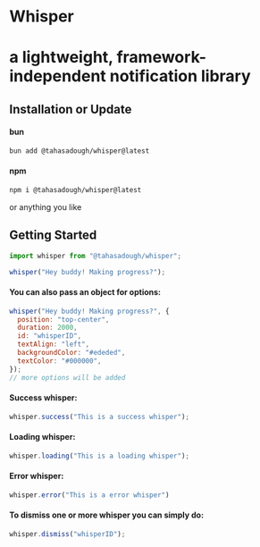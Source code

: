 # Whisper

# a lightweight, framework-independent notification library

## Installation or Update

#### bun

```sh
bun add @tahasadough/whisper@latest
```

#### npm

```sh
npm i @tahasadough/whisper@latest
```

or anything you like

## Getting Started

```js
import whisper from "@tahasadough/whisper";

whisper("Hey buddy! Making progress?");
```

#### You can also pass an object for options:

```js
whisper("Hey buddy! Making progress?", {
  position: "top-center",
  duration: 2000,
  id: "whisperID",
  textAlign: "left",
  backgroundColor: "#ededed",
  textColor: "#000000",
});
// more options will be added
```

#### Success whisper:
```js
whisper.success("This is a success whisper");
```

#### Loading whisper:
```js
whisper.loading("This is a loading whisper");
```

#### Error whisper:
```js
whisper.error("This is a error whisper")
```

#### To dismiss one or more whisper you can simply do:

```js
whisper.dismiss("whisperID");
```
